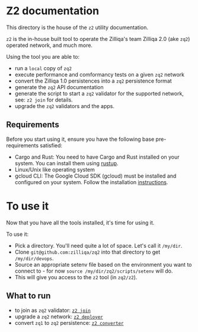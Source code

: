 # Z2 documentation

This directory is the house of the `z2` utility documentation.

`z2` is the in-house built tool to operate the Zilliqa's team Zilliqa 2.0 (ake `zq2`) operated network, and much more.

Using the tool you are able to:
- run a `local` copy of `zq2`
- execute performance and comformancy tests on a given `zq2` network
- convert the Zilliqa 1.0 persistences into a `zq2` persistence format
- generate the `zq2` API documentation
- generate the script to start a `zq2` validator for the supported network, see: `z2 join` for details.
- upgrade the `zq2` validators and the apps.

## Requirements

Before you start using it, ensure you have the following base pre-requirements satisfied:

- Cargo and Rust: You need to have Cargo and Rust installed on your system. You can install them using [rustup](https://rustup.sh).
- Linux/Unix like operating system
- gcloud CLI: The Google Cloud SDK (gcloud) must be installed and configured on your system. Follow the installation [instructions](https://cloud.google.com/sdk/docs/install).

# To use it

Now that you have all the tools installed, it's time for using it.

To use it:

 * Pick a directory. You'll need quite a lot of space. Let's call it `/my/dir`.
 * Clone `git@github.com:zilliqa/zq2` into that directory to get `/my/dir/devops`.
 * Source an appropriate setenv file based on the environment you want to connect to - for now `source /my/dir/zq2/scripts/setenv` will do.
 * This will give you access to the `z2` tool (in `zq2/z2`).

## What to run

- to join as `zq2` validator: [`z2 join`](./join.md)
- upgrade a `zq2` network: [`z2 deployer`](./deployer.md)
- convert `zq1` to `zq2` persistence: [`z2 converter` ](./converter.md)
